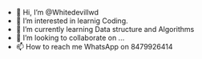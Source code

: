 - 👋 Hi, I’m @Whitedevillwd
- 👀 I’m interested in learnig Coding.
- 🌱 I’m currently learning Data structure and Algorithms
- 💞️ I’m looking to collaborate on ...
- 📫 How to reach me WhatsApp on 8479926414

<!---
Whitedevillwd/Whitedevillwd is a ✨ special ✨ repository because its `README.md` (this file) appears on your GitHub profile.
You can click the Preview link to take a look at your changes.
--->
